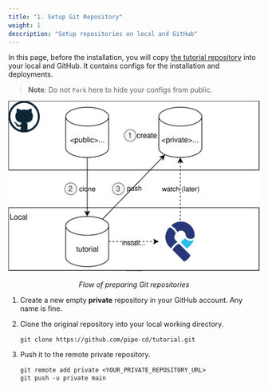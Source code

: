 ```yaml
---
title: "1. Setup Git Repository"
weight: 1
description: "Setup repositories on local and GitHub"
---
```


In this page, before the installation, you will copy [the tutorial repository](https://github.com/pipe-cd/tutorial.git) into your local and GitHub.
It contains configs for the installation and deployments.

> **Note**: Do not `Fork` here to hide your configs from public.

![setup-git-repository](/images/install/setup-git-repo.svg)
<div style="text-align: center; font-style: italic;">Flow of preparing Git repositories</div>


1. Create a new empty **private** repository in your GitHub account. Any name is fine.

2. Clone the original repository into your local working directory.
    ```console
    git clone https://github.com/pipe-cd/tutorial.git
    ```

3. Push it to the remote private repository.
    ```console
    git remote add private <YOUR_PRIVATE_REPOSITORY_URL>
    git push -u private main
    ```


